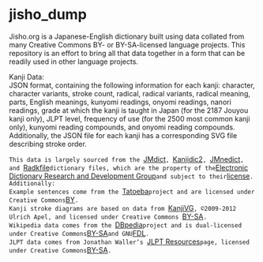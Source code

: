 # jisho_dump

Jisho.org is a Japanese-English dictionary built using data collated from many Creative Commons BY- or BY-SA-licensed language projects.  This repository is an effort to bring all that data together in a form that can be readily used in other language projects.  

Kanji Data:  
JSON format, containing the following information for each kanji: character, character variants, stroke count, radical, radical variants, radical meaning, parts, English meanings, kunyomi readings, onyomi readings, nanori readings, grade at which the kanji is taught in Japan (for the 2187 Jouyou kanji only), JLPT level, frequency of use (for the 2500 most common kanji only), kunyomi reading compounds, and onyomi reading compounds.
Additionally, the JSON file for each kanji has a corresponding SVG file describing stroke order.


`This data is largely sourced from the `[JMdict](http://www.edrdg.org/wiki/index.php/JMdict-EDICT_Dictionary_Project)`, `[Kanjidic2](http://www.edrdg.org/wiki/index.php/KANJIDIC_Project)`, `[JMnedict](http://www.edrdg.org/enamdict/enamdict_doc.html)`, and `[Radkfile](http://www.edrdg.org/krad/kradinf.html)` dictionary files, which are the property of the `[Electronic Dictionary Research and Development Group](http://www.edrdg.org/)` and subject to their `[license](http://www.edrdg.org/edrdg/licence.html)`.`  
`Additionally:`  
`Example sentences come from the `[Tatoeba](https://tatoeba.org/eng/)` project and are licensed under Creative Commons `[BY](https://creativecommons.org/licenses/by/2.0/legalcode)`.`  
`Kanji stroke diagrams are based on data from `[KanjiVG](http://kanjivg.tagaini.net/)`, ©2009-2012 Ulrich Apel, and licensed under Creative Commons `[BY-SA](https://creativecommons.org/licenses/by-sa/3.0/legalcode)`.`  
`Wikipedia data comes from the `[DBpedia](https://wiki.dbpedia.org/about)` project and is dual-licensed under Creative Commons `[BY-SA](https://creativecommons.org/licenses/by-sa/3.0/legalcode)` and GNU `[FDL](https://www.gnu.org/licenses/fdl-1.3.en.html)`.`  
`JLPT data comes from Jonathan Waller‘s `[JLPT Resources](http://www.tanos.co.uk/jlpt/)` page, licensed under Creative Commons `[BY-SA](https://creativecommons.org/licenses/by-sa/3.0/legalcode)`.` 

